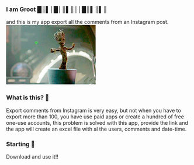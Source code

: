 ### I am Groot █║▌│█│║▌║││█║▌║▌║
and this is my app export all the comments from an Instagram post.
![](source.gif)
                 

### What is this? 📄

Export comments from Instagram is very easy, but not when you have to export more than 100, you have use paid apps or create a hundred of free one-use accounts, this problem is solved with this app, provide the link and the app will create an excel file with al the users, comments and date-time.

### Starting 🚀

Download and use it!! 


